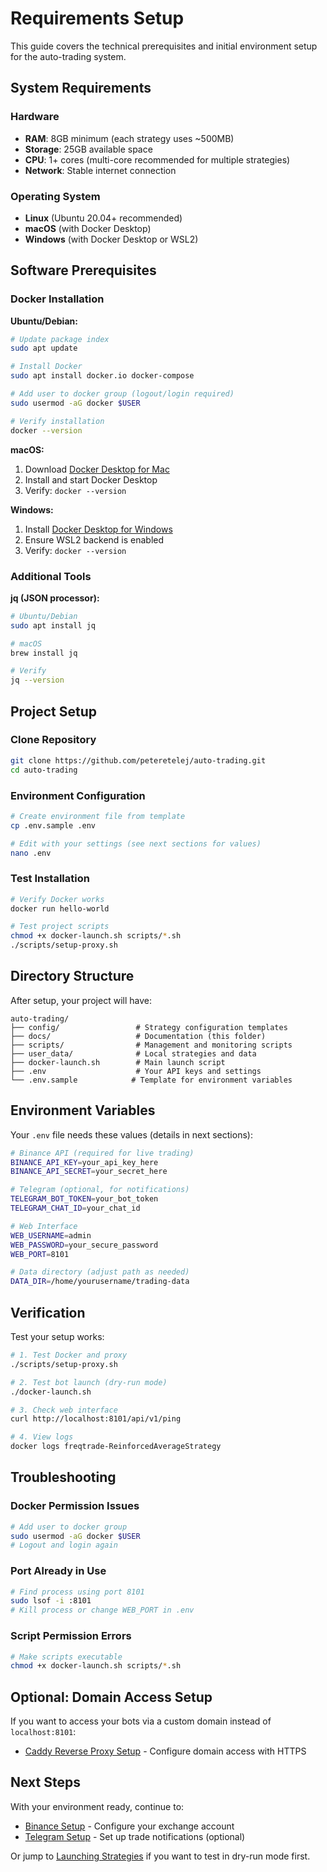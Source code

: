 # Requirements Setup

This guide covers the technical prerequisites and initial environment setup for the auto-trading system.

## System Requirements

### Hardware
- **RAM**: 8GB minimum (each strategy uses ~500MB)
- **Storage**: 25GB available space
- **CPU**: 1+ cores (multi-core recommended for multiple strategies)
- **Network**: Stable internet connection

### Operating System
- **Linux** (Ubuntu 20.04+ recommended)
- **macOS** (with Docker Desktop)
- **Windows** (with Docker Desktop or WSL2)

## Software Prerequisites

### Docker Installation

**Ubuntu/Debian:**
```bash
# Update package index
sudo apt update

# Install Docker
sudo apt install docker.io docker-compose

# Add user to docker group (logout/login required)
sudo usermod -aG docker $USER

# Verify installation
docker --version
```

**macOS:**
1. Download [Docker Desktop for Mac](https://docs.docker.com/desktop/mac/install/)
2. Install and start Docker Desktop
3. Verify: `docker --version`

**Windows:**
1. Install [Docker Desktop for Windows](https://docs.docker.com/desktop/windows/install/)
2. Ensure WSL2 backend is enabled
3. Verify: `docker --version`

### Additional Tools

**jq (JSON processor):**
```bash
# Ubuntu/Debian
sudo apt install jq

# macOS
brew install jq

# Verify
jq --version
```

## Project Setup

### Clone Repository
```bash
git clone https://github.com/peteretelej/auto-trading.git
cd auto-trading
```

### Environment Configuration
```bash
# Create environment file from template
cp .env.sample .env

# Edit with your settings (see next sections for values)
nano .env
```

### Test Installation
```bash
# Verify Docker works
docker run hello-world

# Test project scripts
chmod +x docker-launch.sh scripts/*.sh
./scripts/setup-proxy.sh
```

## Directory Structure

After setup, your project will have:
```
auto-trading/
├── config/                 # Strategy configuration templates  
├── docs/                   # Documentation (this folder)
├── scripts/                # Management and monitoring scripts
├── user_data/              # Local strategies and data
├── docker-launch.sh        # Main launch script
├── .env                    # Your API keys and settings
└── .env.sample            # Template for environment variables
```

## Environment Variables

Your `.env` file needs these values (details in next sections):

```bash
# Binance API (required for live trading)
BINANCE_API_KEY=your_api_key_here
BINANCE_API_SECRET=your_secret_here

# Telegram (optional, for notifications)
TELEGRAM_BOT_TOKEN=your_bot_token
TELEGRAM_CHAT_ID=your_chat_id

# Web Interface
WEB_USERNAME=admin
WEB_PASSWORD=your_secure_password
WEB_PORT=8101

# Data directory (adjust path as needed)
DATA_DIR=/home/yourusername/trading-data
```

## Verification

Test your setup works:

```bash
# 1. Test Docker and proxy
./scripts/setup-proxy.sh

# 2. Test bot launch (dry-run mode)
./docker-launch.sh

# 3. Check web interface
curl http://localhost:8101/api/v1/ping

# 4. View logs
docker logs freqtrade-ReinforcedAverageStrategy
```

## Troubleshooting

### Docker Permission Issues
```bash
# Add user to docker group
sudo usermod -aG docker $USER
# Logout and login again
```

### Port Already in Use
```bash
# Find process using port 8101
sudo lsof -i :8101
# Kill process or change WEB_PORT in .env
```

### Script Permission Errors
```bash
# Make scripts executable
chmod +x docker-launch.sh scripts/*.sh
```

## Optional: Domain Access Setup

If you want to access your bots via a custom domain instead of `localhost:8101`:
- [Caddy Reverse Proxy Setup](caddy-proxy.md) - Configure domain access with HTTPS

## Next Steps

With your environment ready, continue to:
- [Binance Setup](binance.md) - Configure your exchange account
- [Telegram Setup](telegram.md) - Set up trade notifications (optional)

Or jump to [Launching Strategies](../usage/launching.md) if you want to test in dry-run mode first.